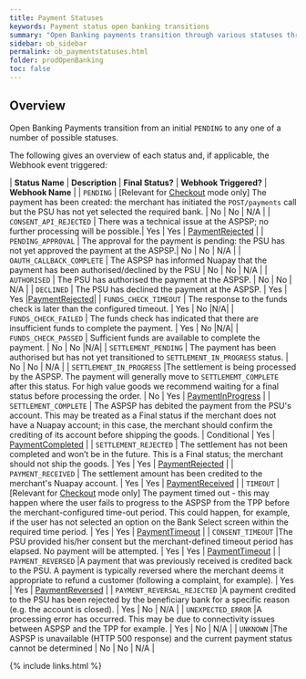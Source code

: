 ```yaml
---
title: Payment Statuses
keywords: Payment status open banking transitions
summary: "Open Banking payments transition through various statuses through their lifecycle. This section describes each of these statuses and the Webhooks that may be generated as statuses transition."
sidebar: ob_sidebar
permalink: ob_paymentstatuses.html
folder: prodOpenBanking
toc: false
---
```


## Overview

Open Banking Payments transition from an initial `PENDING` to any one of a number of possible statuses. 

The following gives an overview of each status and, if applicable, the Webhook event triggered:

| **Status Name** | **Description** | **Final Status?** | **Webhook Triggered?** | **Webhook Name** |
| `PENDING` | [Relevant for [Checkout](ob_pispimplementation.html#checkout-mode) mode only] The payment has been created: the merchant has initiated the `POST/payments` call but the PSU has not yet selected the required bank.   | No | No | N/A |
| `CONSENT_API_REJECTED` | There was a technical issue at the ASPSP; no further processing will be possible.| Yes | Yes | [PaymentRejected](ob_whpaymentrejected.html) |
| `PENDING_APPROVAL` | The approval for the payment is pending: the PSU has not yet approved the payment at the ASPSP.| No | No | N/A |
| `OAUTH_CALLBACK_COMPLETE` | The ASPSP has informed Nuapay that the payment has been authorised/declined by the PSU | No | No | N/A |
| `AUTHORISED` | The PSU has authorised the payment at the ASPSP. | No | No | N/A |
| `DECLINED` | The PSU has declined the payment at the ASPSP. | Yes | Yes |[PaymentRejected](ob_whpaymentrejected.html)|
| `FUNDS_CHECK_TIMEOUT` | The response to the funds check is later than the configured timeout. | Yes | No |N/A|
| `FUNDS_CHECK_FAILED` | The funds check has indicated that there are insufficient funds to complete the payment. | Yes | No |N/A|
| `FUNDS_CHECK_PASSED` | Sufficient funds are available to complete the payment. | No | No |N/A|
| `SETTLEMENT_PENDING` | The payment has been authorised but has not yet transitioned to `SETTLEMENT_IN_PROGRESS` status. | No | No | N/A |
| `SETTLEMENT_IN_PROGRESS` |The settlement is being processed by the ASPSP. The payment will generally move to `SETTLEMEMT_COMPLETE` after this status. For high value goods we recommend waiting for a final status before processing the order. | No | Yes | [PaymentInProgress](ob_whpaymentinprogress.html) |
| `SETTLEMENT_COMPLETE` | The ASPSP has debited the payment from the PSU's account. This may be treated as a Final status if the merchant does not have a Nuapay account; in this case, the merchant should confirm the crediting of its account before shipping the goods. | Conditional | Yes | [PaymentCompleted](ob_whpaymentcomplete.html) |
| `SETTLEMENT_REJECTED` | The settlement has not been completed and won’t be in the future. This is a Final status; the merchant should not ship the goods. | Yes | Yes | [PaymentRejected](ob_whpaymentrejected.html) |
| `PAYMENT_RECEIVED` | The settlement amount has been credited to the merchant's Nuapay account. | Yes | Yes | [PaymentReceived](ob_whreceived.html) |
| `TIMEOUT` |[Relevant for [Checkout](ob_pispimplementation.html#checkout-mode) mode only] The payment timed out - this may happen where the user fails to progress to the ASPSP from the TPP before the merchant-configured time-out period. This could happen, for example, if the user has not selected an option on the Bank Select screen within the required time period.  | Yes | Yes | [PaymentTimeout](ob_whpaymenttimeout.html)  |
| `CONSENT_TIMEOUT` |The PSU provided his/her consent but the merchant-defined timeout period has elapsed. No payment will be attempted. | Yes | Yes | [PaymentTimeout](ob_whpaymenttimeout.html) |
| `PAYMENT_REVERSED` |A payment that was previously received is credited back to the PSU. A payment is typically reversed where the merchant deems it appropriate to refund a customer (following a complaint, for example). | Yes | Yes | [PaymentReversed](ob_whrreversed.html) |
| `PAYMENT_REVERSAL_REJECTED` |A payment credited to the PSU has been rejected by the beneficiary bank for a specific reason (e.g. the account is closed). | Yes | No | N/A |
| `UNEXPECTED_ERROR` |A processing error has occurred. This may be due to connectivity issues between ASPSP and the TPP for example. | Yes | No | N/A |
| `UNKNOWN` |The ASPSP is unavailable (HTTP 500 response) and the current payment status cannot be determined  | No | No | N/A |



{% include links.html %}






